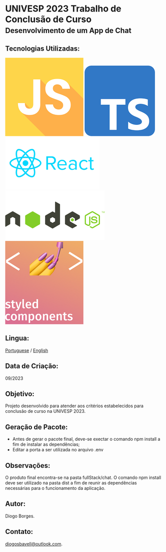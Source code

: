 # UNIVESP 2023 Trabalho de Conclusão de Curso <br> <span style="font-size:80%;">Desenvolvimento de um App de Chat</span>

## Tecnologias Utilizadas:

![This is an image](readme_images/Js.png)
![This is an image](readme_images/Ts.png)
![This is an image](readme_images/React.png)
![This is an image](readme_images/NodeJs.png)
![This is an image](readme_images/StyleComponents.png)

## Lingua:

[Portuguese](/README.md) / [English](/READMEN.md)

## Data de Criação:

09/2023

## Objetivo:

Projeto desenvolvido para atender aos critérios estabelecidos para conclusão de curso na UNIVESP 2023.

## Geração de Pacote:

* Antes de gerar o pacote final, deve-se exectar o comando npm install a fim de instalar as dependências;
* Editar a porta a ser utilizada no arquivo .env

## Observações:

O produto final encontra-se na pasta fullStack/chat. O comando npm install deve ser utilizado na pasta dist a fim de reunir as dependências necessárias para o funcionamento da aplicação.

## Autor:

Diogo Borges.

## Contato:

diogosbavell@outlook.com.